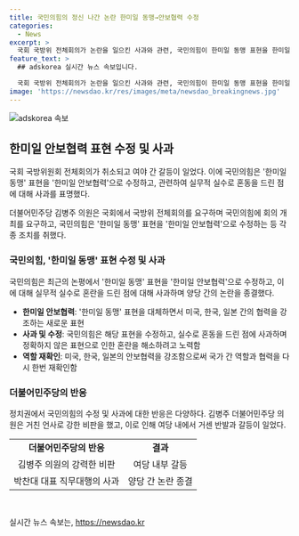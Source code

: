```yaml
---
title: 국민의힘의 정신 나간 논란 한미일 동맹→안보협력 수정
categories:
  - News
excerpt: >
  국회 국방위 전체회의가 논란을 일으킨 사과와 관련, 국민의힘이 한미일 동맹 표현을 한미일 안보협력으로 수정하고 사과했다. 더불어민주당과 국민의힘이 갈등을 빚었으나, 끝내 수정과 사과로 논란을 종결했다. 국민의힘 대변인은 실무적 실수로 혼동을 드린 점을 사과한다고 전했다. 해당 노평은 북한 오물풍선에 대한 것으로, 김병주 의원과 여당의 비판을 받았으며, 회의는 중단돼 끝나게 되었다.
feature_text: >
  ## adskorea 실시간 뉴스 속보입니다.

  국회 국방위 전체회의가 논란을 일으킨 사과와 관련, 국민의힘이 한미일 동맹 표현을 한미일 안보협력으로 수정하고 사과했다. 더불어민주당과 국민의힘이 갈등을 빚었으나, 끝내 수정과 사과로 논란을 종결했다. 국민의힘 대변인은 실무적 실수로 혼동을 드린 점을 사과한다고 전했다. 해당 노평은 북한 오물풍선에 대한 것으로, 김병주 의원과 여당의 비판을 받았으며, 회의는 중단돼 끝나게 되었다.
image: 'https://newsdao.kr/res/images/meta/newsdao_breakingnews.jpg'
---
```


<p><img src="https://newsdao.kr/res/images/meta/newsdao_breakingnews.jpg" alt="adskorea 속보" /></p>

<h2 data-ke-size="size26">한미일 안보협력 표현 수정 및 사과</h2>

<p>국회 국방위원회 전체회의가 취소되고 여야 간 갈등이 일었다. 이에 국민의힘은 '한미일 동맹' 표현을 '한미일 안보협력'으로 수정하고, 관련하여 실무적 실수로 혼동을 드린 점에 대해 사과를 표명했다.</p>

<p data-ke-size="size16">더불어민주당 김병주 의원은 국회에서 국방위 전체회의를 요구하며 국민의힘에 회의 개최를 요구하고, 국민의힘은 '한미일 동맹' 표현을 '한미일 안보협력'으로 수정하는 등 각종 조치를 취했다.</p>

<h3>국민의힘, '한미일 동맹' 표현 수정 및 사과</h3>

<p>국민의힘은 최근의 논평에서 '한미일 동맹' 표현을 '한미일 안보협력'으로 수정하고, 이에 대해 실무적 실수로 혼란을 드린 점에 대해 사과하며 양당 간의 논란을 종결했다.</p>

<ul>
  <li><b>한미일 안보협력</b>: '한미일 동맹' 표현을 대체하면서 미국, 한국, 일본 간의 협력을 강조하는 새로운 표현</li>
  <li><b>사과 및 수정</b>: 국민의힘은 해당 표현을 수정하고, 실수로 혼동을 드린 점에 사과하며 정확하지 않은 표현으로 인한 혼란을 해소하려고 노력함</li>
  <li><b>역할 재확인</b>: 미국, 한국, 일본의 안보협력을 강조함으로써 국가 간 역할과 협력을 다시 한번 재확인함</li>
</ul>

<h3>더불어민주당의 반응</h3>

<p>정치권에서 국민의힘의 수정 및 사과에 대한 반응은 다양하다. 김병주 더불어민주당 의원은 거친 언사로 강한 비판을 했고, 이로 인해 여당 내에서 거센 반발과 갈등이 일었다.</p>

<table>
  <tr>
    <td style="text-align: center; height: 17px;"><b>더불어민주당의 반응</b></td>
    <td style="text-align: center; height: 17px;"><b>결과</b></td>
  </tr>
  <tr>
    <td style="text-align: center; height: 17px;">김병주 의원의 강력한 비판</td>
    <td style="text-align: center; height: 17px;">여당 내부 갈등</td>
  </tr>
  <tr>
    <td style="text-align: center; height: 17px;">박찬대 대표 직무대행의 사과</td>
    <td style="text-align: center; height: 17px;">양당 간 논란 종결</td>
  </tr>
</table>

<p data-ke-size="size16">&nbsp;</p>
실시간 뉴스 속보는, <a href="https://newsdao.kr" rel="dofollow">https://newsdao.kr</a>


